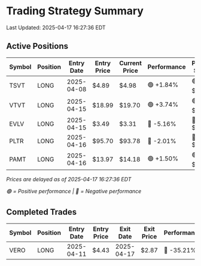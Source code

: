 # Trading Strategy Summary

Last Updated: 2025-04-17 16:27:36 EDT

## Active Positions

| Symbol | Position | Entry Date | Entry Price | Current Price | Performance | P/L per Share |
|--------|----------|------------|-------------|---------------|-------------|--------------|
| TSVT | LONG | 2025-04-08 | $4.89 | $4.98 | 🟢 +1.84% | 🟢 $+0.09 |
| VTVT | LONG | 2025-04-15 | $18.99 | $19.70 | 🟢 +3.74% | 🟢 $+0.71 |
| EVLV | LONG | 2025-04-15 | $3.49 | $3.31 | 🔴 -5.16% | 🔴 $-0.18 |
| PLTR | LONG | 2025-04-16 | $95.70 | $93.78 | 🔴 -2.01% | 🔴 $-1.92 |
| PAMT | LONG | 2025-04-16 | $13.97 | $14.18 | 🟢 +1.50% | 🟢 $+0.21 |

*Prices are delayed as of 2025-04-17 16:27:36 EDT*

*🟢 = Positive performance | 🔴 = Negative performance*

## Completed Trades

| Symbol | Position | Entry Date | Entry Price | Exit Date | Exit Price | Performance |
|--------|----------|------------|-------------|-----------|------------|-------------|
| VERO | LONG | 2025-04-11 | $4.43 | 2025-04-17 | $2.87 | 🔴 -35.21% |
